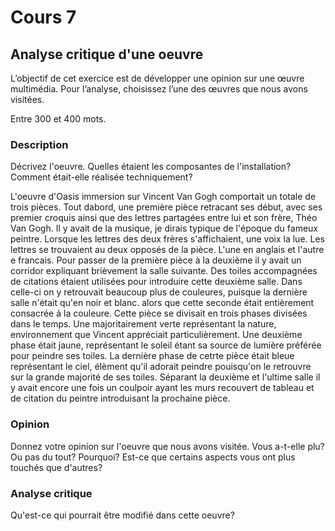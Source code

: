 # Cours 7
## Analyse critique d'une oeuvre

L’objectif de cet exercice est de développer une opinion sur une œuvre multimédia. Pour l’analyse, choisissez l’une des œuvres que nous avons visitées. 

Entre 300 et 400 mots. 

### Description
Décrivez l'oeuvre. Quelles étaient les composantes de l'installation? Comment était-elle réalisée techniquement? 

L'oeuvre d'Oasis immersion sur Vincent Van Gogh comportait un totale de trois pièces. Tout dabord, une première pièce retracant ses début, avec ses premier croquis ainsi que des lettres partagées entre lui et son frère, Théo Van Gogh. Il y avait de la musique, je dirais typique de l'époque du fameux peintre. Lorsque les lettres des deux frères s'affichaient, une voix la lue. Les lettres se trouvaient au deux opposés de la pièce. L'une en anglais et l'autre e francais. Pour passer de la première pièce à la deuxième il y avait un corridor expliquant brièvement la salle suivante. Des toiles accompagnées de citations étaient utilisées pour introduire cette deuxième salle. Dans celle-ci on y retrouvait beaucoup plus de couleures, puisque la dernière salle n'était qu'en noir et blanc. alors que cette seconde était entièrement consacrée à la couleure. Cette pièce se divisait en trois phases divisées dans le temps. Une majoritairement verte représentant la nature, environnement que Vincent appréciait particulièrement. Une deuxième phase était jaune, représentant le soleil étant sa source de lumière préférée pour peindre ses toiles. La dernière phase de cetrte pièce était bleue représentant le ciel, élèment qu'il adorait peindre pouisqu'on le retrouvre sur la grande majorité de ses toiles. Séparant la deuxième et l'ultime salle il y avait encore une fois un coulpoir ayant les murs recouvert de tableau et de citation du peintre introduisant la prochaine pièce.   

### Opinion
Donnez votre opinion sur l'oeuvre que nous avons visitée. Vous a-t-elle plu? Ou pas du tout? Pourquoi? Est-ce que certains aspects vous ont plus touchés que d'autres? 

### Analyse critique
Qu'est-ce qui pourrait être modifié dans cette oeuvre? 
